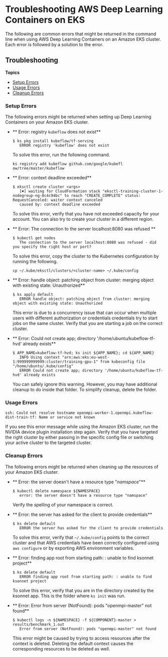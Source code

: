 # Troubleshooting AWS Deep Learning Containers on EKS<a name="deep-learning-containers-eks-troubleshooting"></a>

 The following are common errors that might be returned in the command line when using AWS Deep Learning Containers on an Amazon EKS cluster\. Each error is followed by a solution to the error\.

## Troubleshooting<a name="deep-learning-containers-eks-troubleshooting-examples"></a>

**Topics**
+ [Setup Errors](#deep-learning-containers-eks-troubleshooting-setup)
+ [Usage Errors](#deep-learning-containers-eks-troubleshooting-usage)
+ [Cleanup Errors](#deep-learning-containers-eks-troubleshooting-cleanup)

### Setup Errors<a name="deep-learning-containers-eks-troubleshooting-setup"></a>

The following errors might be returned when setting up Deep Learning Containers on your Amazon EKS cluster\.
+ ** Error: registry `kubeflow` does not exist**

  ```
  $ ks pkg install kubeflow/tf-serving
  	 ERROR registry 'kubeflow' does not exist
  ```

   To solve this error, run the following command\. 

  ```
  ks registry add kubeflow github.com/google/kubefl ow/tree/master/kubeflow
  ```
+ ** Error: context deadline exceeded**

  ```
  $ eksctl create cluster <args>
  	 [✖] waiting for CloudFormation stack "eksctl-training-cluster-1-nodegroup-ng-8c4c94bc" to reach "CREATE_COMPLETE" status: RequestCanceled: waiter context canceled
  	 caused by: context deadline exceeded
  ```

   To solve this error, verify that you have not exceeded capacity for your account\. You can also try to create your cluster in a different region\. 
+ ** Error: The connection to the server localhost:8080 was refused **

  ```
  $ kubectl get nodes
  	 The connection to the server localhost:8080 was refused - did you specify the right host or port?
  ```

   To solve this error, copy the cluster to the Kubernetes configuration by running the following\. 

  ```
  cp ~/.kube/eksctl/clusters/<cluster-name> ~/.kube/config
  ```
+ ** Error: handle object: patching object from cluster: merging object with existing state: Unauthorized**

  ```
  $ ks apply default
  	 ERROR handle object: patching object from cluster: merging object with existing state: Unauthorized
  ```

  This error is due to a concurrency issue that can occur when multiple users with different authorization or credentials credentials try to start jobs on the same cluster\. Verify that you are starting a job on the correct cluster\.
+ ** Error: Could not create app; directory '/home/ubuntu/kubeflow\-tf\-hvd' already exists**

  ```
  $ APP_NAME=kubeflow-tf-hvd; ks init ${APP_NAME}; cd ${APP_NAME}
  	 INFO Using context "arn:aws:eks:eu-west-1:999999999999:cluster/training-gpu-1" from kubeconfig file "/home/ubuntu/.kube/config"
  	 ERROR Could not create app; directory '/home/ubuntu/kubeflow-tf-hvd' already exists
  ```

   You can safely ignore this warning\. However, you may have additional cleanup to do inside that folder\. To simplify cleanup, delete the folder\. 

### Usage Errors<a name="deep-learning-containers-eks-troubleshooting-usage"></a>

```
ssh: Could not resolve hostname openmpi-worker-1.openmpi.kubeflow-dist-train-tf: Name or service not known
```

 If you see this error message while using the Amazon EKS cluster, run the NVIDIA device plugin installation step again\. Verify that you have targeted the right cluster by either passing in the specific config file or switching your active cluster to the targeted cluster\. 

### Cleanup Errors<a name="deep-learning-containers-eks-troubleshooting-cleanup"></a>

The following errors might be returned when cleaning up the resources of your Amazon EKS cluster\.
+ ** Error: the server doesn't have a resource type "*namspace*"**

  ```
  $ kubectl delete namespace ${NAMESPACE}
  	 error: the server doesn't have a resource type "namspace"
  ```

   Verify the spelling of your namespace is correct\. 
+ ** Error: the server has asked for the client to provide credentials**

  ```
  $ ks delete default
  	 ERROR the server has asked for the client to provide credentials
  ```

  To solve this error, verify that `~/.kube/config` points to the correct cluster and that AWS credentials have been correctly configured using `aws configure` or by exporting AWS environment variables\.
+ ** Error: finding app root from starting path: : unable to find ksonnet project**

  ```
  $ ks delete default
  	 ERROR finding app root from starting path: : unable to find ksonnet project
  ```

  To solve this error, verify that you are in the directory created by the ksonnet app\. This is the folder where `ks init` was run\.
+ ** Error: Error from server \(NotFound\): pods "openmpi\-master" not found**

  ```
  $ kubectl logs -n ${NAMESPACE} -f ${COMPONENT}-master > results/benchmark_1.out
  	 Error from server (NotFound): pods "openmpi-master" not found
  ```

  This error might be caused by trying to access resources after the context is deleted\. Deleting the default context causes the corresponding resources to be deleted as well\. 